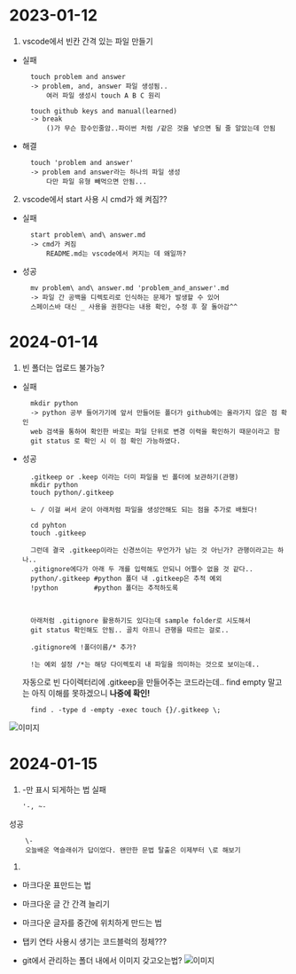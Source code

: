 # 2023-01-12
1. vscode에서 빈칸 간격 있는 파일 만들기
- 실패

        touch problem and answer
        -> problem, and, answer 파일 생성됨..
            여러 파일 생성시 touch A B C 원리

        touch github keys and manual(learned)
        -> break
            ()가 무슨 함수인줄암..파이썬 처럼 /같은 것을 넣으면 될 줄 알았는데 안됨
        
- 해결

        touch 'problem and answer'
        -> problem and answer라는 하나의 파일 생성
            다만 파일 유형 빼먹으면 안됨...

2. vscode에서 start 사용 시 cmd가 왜 켜짐??
- 실패

        start problem\ and\ answer.md 
        -> cmd가 켜짐
            README.md는 vscode에서 켜지는 데 왜일까?

- 성공

        mv problem\ and\ answer.md 'problem_and_answer'.md
        -> 파일 간 공백을 디렉토리로 인식하는 문제가 발생할 수 있어 
        스페이스바 대신 _ 사용을 권한다는 내용 확인, 수정 후 잘 돌아감^^ 

# 2024-01-14
1. 빈 폴더는 업로드 불가능?
- 실패

        mkdir python
        -> python 공부 들어가기에 앞서 만들어둔 폴더가 github에는 올라가지 않은 점 확인
        web 검색을 통하여 확인한 바로는 파일 단위로 변경 이력을 확인하기 때문이라고 함 
        git status 로 확인 시 이 점 확인 가능하였다.  

- 성공

        .gitkeep or .keep 이라는 더미 파일을 빈 폴더에 보관하기(관행) 
        mkdir python
        touch python/.gitkeep
        
        ㄴ / 이걸 써서 굳이 아래처럼 파일을 생성안해도 되는 점을 추가로 배웠다!
    
        cd pyhton
        touch .gitkeep

        그런데 결국 .gitkeep이라는 신경쓰이는 무언가가 남는 것 아닌가? 관행이라고는 하나.. 
        .gitignore에다가 아래 두 개를 입력해도 안되니 어쩔수 없을 것 같다..
        python/.gitkeep #python 폴더 내 .gitkeep은 추적 예외
        !python         #python 폴더는 추적하도록



        아래처럼 .gitignore 활용하기도 있다는데 sample folder로 시도해서 
        git status 확인해도 안됨.. 골치 아프니 관행을 따르는 걸로.. 
        
        .gitignore에 !폴더이름/* 추가?

        !는 예외 설정 /*는 해당 다이렉토리 내 파일을 의미하는 것으로 보이는데.. 
        



    자동으로 빈 다이렉터리에 .gitkeep을 만들어주는 코드라는데.. find empty 말고는 아직 이해를 못하겠으니 **나중에 확인!**
         

        find . -type d -empty -exec touch {}/.gitkeep \;

![이미지](TIL-public\image.bird.jpg) 

# 2024-01-15

1.  -만 표시 되게하는 법
실패 

        '-, ~- 
성공 

        \-
        오늘배운 역슬래쉬가 답이었다. 왠만한 문법 탈출은 이제부터 \로 해보기 
        
1. 

- 마크다운 표만드는 법
- 마크다운 글 간 간격 늘리기
- 마크다운 글자를 중간에 위치하게 만드는 법
- 탭키 연타 사용시 생기는 코드블럭의 정체???

- git에서 관리하는 폴더 내에서 이미지 갖고오는법?
   ![이미지](TIL-public\image.bird.jpg) 